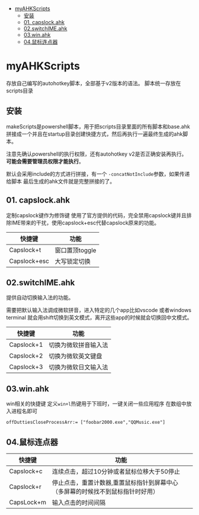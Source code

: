 
- [myAHKScripts](#myahkscripts)
  - [安装](#安装)
  - [01. capslock.ahk](#01-capslockahk)
  - [02.switchIME.ahk](#02switchimeahk)
  - [03.win.ahk](#03winahk)
  - [04.鼠标连点器](#04鼠标连点器)

# myAHKScripts
存放自己编写的autohotkey脚本，全部基于v2版本的语法。
脚本统一存放在scripts目录

## 安装
makeScripts是powershell脚本，用于把scripts目录里面的所有脚本和base.ahk拼接成一个并且在startup目录创建快捷方式，然后再执行一遍最终生成的ahk脚本。

注意先确认powershell的执行权限，还有autohotkey v2是否正确安装再执行。
**可能会需要管理员权限才能执行**。

默认会采用include的方式进行拼接，有一个 `-concatNotInclude`参数，如果传递给脚本
最后生成的ahk文件就是完整拼接的了。

## 01. capslock.ahk
定制capslock键作为修饰键
使用了官方提供的代码，完全禁用capslock键并且排除IME带来的干扰，使用capslock+esc代替capslock原来的功能。

|快捷键|功能|
|---|---|
|Capslock+t|窗口置顶toggle|
|Capslock+esc|大写锁定切换|

## 02.switchIME.ahk
提供自动切换输入法的功能。

需要把默认输入法调成微软拼音，进入特定的几个app比如vscode 或者windows terminal 就会用shift切换到英文模式，离开这些app的时候就会切换回中文模式。

|快捷键|功能|
|---|---|
|Capslock+1|切换为微软拼音输入法|
|Capslock+2|切换为微软英文键盘|
|Capslock+3|切换为微软日文输入法|

## 03.win.ahk
win相关的快捷键
定义`win+l`热键用于下班时，一键关闭一些应用程序
在数组中放入进程名即可
```ahk
offDuttiesCloseProcessArr:= ["foobar2000.exe","QQMusic.exe"]
```

## 04.鼠标连点器

| 快捷键     | 功能                                                         |
| ---------- | ------------------------------------------------------------ |
| Capslock+c | 连续点击，超过10分钟或者鼠标位移大于50停止                   |
| Capslock+r | 停止点击，重置计数器,重置鼠标指针到屏幕中心（多屏幕的时候找不到鼠标指针时好用） |
| CapsLock+m | 输入点击的时间间隔                                           |




